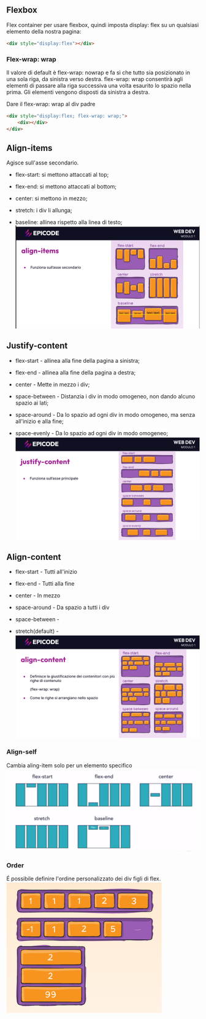 ## Flexbox
Flex container per usare flexbox, quindi imposta display: flex su un qualsiasi elemento della nostra pagina:
```html
<div style="display:flex"></div>
```

### Flex-wrap: wrap
Il valore di default è flex-wrap: nowrap e fa sì che tutto sia posizionato in una sola riga, da sinistra verso destra. flex-wrap: wrap consentirà agli elementi di passare alla riga successiva una volta esaurito lo spazio nella prima. Gli elementi vengono disposti da sinistra a destra.

Dare il flex-wrap: wrap al div padre

```html
<div style="display:flex; flex-wrap: wrap;">
    <div></div>
</div>
```

## Align-items
Agisce sull'asse secondario.
- flex-start: si mettono attaccati al top;

- flex-end: si mettono attaccati al bottom;

- center: si mettono in mezzo;

- stretch: i div li allunga;

- baseline: allinea rispetto alla linea di testo;
![Alt text](image.png)

## Justify-content
- flex-start - allinea alla fine della pagina a sinistra;

- flex-end - allinea alla fine della pagina a destra;

- center - Mette in mezzo i div;

- space-between - Distanzia i div in modo omogeneo, non dando alcuno spazio ai lati;

- space-around - Da lo spazio ad ogni div in modo omogeneo, ma senza all'inizio e alla fine;

- space-evenly - Da lo spazio ad ogni div in modo omogeneo;
![Alt text](image-1.png)

## Align-content
- flex-start - Tutti all'inizio

- flex-end - Tutti alla fine

- center - In mezzo

- space-around - Da spazio a tutti i div

- space-between - 

- stretch(default) -
![Alt text](image-2.png)

### Align-self
Cambia aling-item solo per un elemento specifico
![Alt text](image-3.png)

### Order
É possibile definire l'ordine personalizzato dei div figli di flex.
![Alt text](image-4.png)